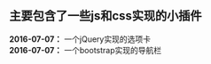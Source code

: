 ﻿## **主要包含了一些js和css实现的小插件** ##


**2016-07-07：**  一个jQuery实现的选项卡<br>
**2016-07-07：**  一个bootstrap实现的导航栏

